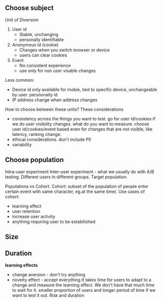 ## Choose subject
Unit of Diversion
1. User id
   - Stable, unchanging
   - personally identifiable
2. Anonymous id (cookie)
   - Changes when you switch browser or device
   - users can clear cookies
3. Event
   - No consistent experience
   - use only for non user visable changes

Less common:
- Device id
  only available for mobie, tied to specific device, unchangeable by user. persnonally id
- IP address
  change when address changes

How to choose between these units? These considerations
- consistency across the things you want to test. go for user id/cookies if we do user visibility changes.
  what do you want to measure. choose user id/cookies/event based even for changes that are not visible, like latency, ranking change.
- ethical considerations. don't include PII
- variability

 

## Choose population
Intra-user experiment
Inter-user experiment - what we usually do with A/B testing. Different users in different groups.
Target population.

Populations vs Cohort.
Cohort: subset of the population of people enter certain event with same character, eg.at the same time/.
Use cases of cohort:
- learning effect
- user retention
- increase user activity
- anything requiring user to be estabilished

## Size


## Duration

**learning effects**
- change aversion - don't try anything
- novelty effect - accept everything 
It takes time for users to adapt to a change and measure the learning effect. We don't have that much time to wait for it.
smaller proportion of users and longer period of time if we want to test it out.
Risk and duration

